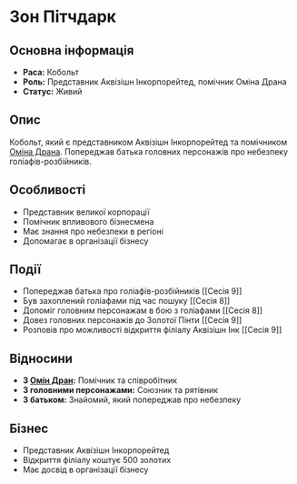 # Зон Пітчдарк

## Основна інформація
- **Раса:** Кобольт
- **Роль:** Представник Аквізішн Інкорпорейтед, помічник Оміна Драна
- **Статус:** Живий

## Опис
Кобольт, який є представником Аквізішн Інкорпорейтед та помічником [Оміна Драна](Омін_Дран.md). Попереджав батька головних персонажів про небезпеку голіафів-розбійників.

## Особливості
- Представник великої корпорації
- Помічник впливового бізнесмена
- Має знання про небезпеки в регіоні
- Допомагає в організації бізнесу

## Події
- Попереджав батька про голіафів-розбійників [[Сесія 9]]
- Був захоплений голіафами під час пошуку [[Сесія 8]]
- Допоміг головним персонажам в бою з голіафами [[Сесія 8]]
- Довез головних персонажів до Золотої Пінти [[Сесія 9]]
- Розповів про можливості відкриття філіалу Аквізішн Інк [[Сесія 9]]

## Відносини
- **З [Омін Дран](Омін_Дран.md):** Помічник та співробітник
- **З головними персонажами:** Союзник та рятівник
- **З батьком:** Знайомий, який попереджав про небезпеку

## Бізнес
- Представник Аквізішн Інкорпорейтед
- Відкриття філіалу коштує 500 золотих
- Має досвід в організації бізнесу
